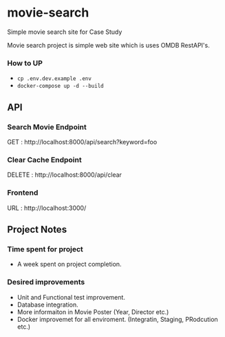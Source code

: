 # movie-search
Simple movie search site for Case Study

Movie search project is simple web site which is uses OMDB RestAPI's.  

### How to UP 
- `cp .env.dev.example .env`
- `docker-compose up -d --build`

## API 
### Search Movie Endpoint 
GET : http://localhost:8000/api/search?keyword=foo

### Clear Cache Endpoint
DELETE : http://localhost:8000/api/clear  

### Frontend
URL : http://localhost:3000/


## Project Notes

### Time spent for project
- A week spent on project completion.

### Desired improvements
- Unit and Functional test improvement.
- Database integration.
- More informaiton in Movie Poster (Year, Director etc.)
- Docker improvemet for all enviroment. (Integratin, Staging, PRodcution etc.)



